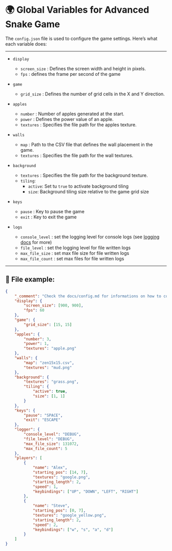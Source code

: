 # 🌍 Global Variables for Advanced Snake Game

The `config.json` file is used to configure the game settings. Here’s what each variable does:

---

- `display`
    - `screen_size` : Defines the screen width and height in pixels.
    - `fps` : defines the frame per second of the game

- `game`
    - `grid_size` : Defines the number of grid cells in the X and Y direction.

- `apples`
    - `number` : Number of apples generated at the start.
    - `power` : Defines the power value of an apple.
    - `textures` : Specifies the file path for the apples texture.

- `walls`
    - `map` : Path to the CSV file that defines the wall placement in the game.
    - `textures` : Specifies the file path for the wall textures.

- `background`
    - `textures` :  Specifies the file path for the background texture.
    - `tiling`:
        - `active`: Set tu `true` to activate background tiling
        - `size`: Background tiling size relative to the game grid size

- `keys`
    - `pause` : Key to pause the game
    - `exit` : Key to exit the game

- `logs`
    - `console_level` : set the logging level for console logs (see [logging docs](./code/logging.md) for more)
    - `file_level` : set the logging level for file written logs
    - `max_file_size` : set max file size for file written logs
    - `max_file_count` : set max files for file written logs
---

## 🧪 File example:

```json
{
    "_comment": "Check the docs/config.md for informations on how to configure this file",
    "display": {
        "screen_size": [900, 900],
        "fps": 60
    },
    "game": {
        "grid_size": [15, 15]
    },
    "apples": {
        "number": 3,
        "power": 1,
        "textures": "apple.png"
    },
    "walls": {
        "map": "zen15x15.csv",
        "textures": "mud.png"
    },
    "background": {
        "textures": "grass.png",
        "tiling": {
            "active": true,
            "size": [1, 1]
        }
    },
    "keys": {
        "pause": "SPACE",
        "exit": "ESCAPE"
    },
    "logger": {
        "console_level": "DEBUG",
        "file_level": "DEBUG",
        "max_file_size": 131072,
        "max_file_count": 5
    },
    "players": [
        {
            "name": "Alex",
            "starting_pos": [14, 7],
            "textures": "google.png",
            "starting_length": 2,
            "speed": 1,
            "keybindings": ["UP", "DOWN", "LEFT", "RIGHT"]
        },
        {
            "name": "Steve",
            "starting_pos": [0, 7],
            "textures": "google_yellow.png",
            "starting_length": 2,
            "speed": 2,
            "keybindings": ["w", "s", "a", "d"]
        }
    ]
}
```